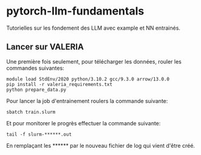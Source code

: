 # pytorch-llm-fundamentals
Tutorielles sur les fondement des LLM avec example et NN entrainés.

## Lancer sur VALERIA

Une première fois seulement, pour télécharger les données, rouler les commandes suivantes:
```
module load StdEnv/2020 python/3.10.2 gcc/9.3.0 arrow/13.0.0
pip install -r valeria_requirements.txt
python prepare_data.py
```

Pour lancer la job d'entrainement roulers la commande suivante:
```
sbatch train.slurm
```

Et pour monitorer le progrès effectuer la commande suivante:
```
tail -f slurm-******.out
```

En remplaçant les ****** par le nouveau fichier de log qui vient d'être créé.
